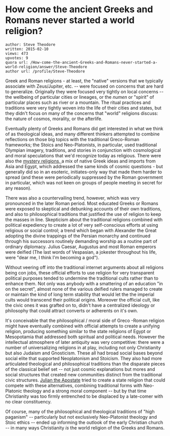 # How come the ancient Greeks and Romans never started a world religion?

	author: Steve Theodore
	written: 2015-02-10
	views: 473
	upvotes: 9
	quora url: /How-come-the-ancient-Greeks-and-Romans-never-started-a-world-religion/answer/Steve-Theodore
	author url: /profile/Steve-Theodore


Greek and Roman religions - at least, the "native" versions that we typically associate with Zeus/Jupiter, etc. -- were focused on concerns that are hard to generalize. Originally they were focused very tightly on local concerns -- the wellbeing of particular cities or lineages, or the _numen_  or "spirit" of particular places such as river or a mountain. The ritual practices and traditions were very tightly woven into the life of their cities and states, but they didn't focus on many of the concerns that "world" religions discuss: the nature of cosmos, morality, or the afterlife. 

Eventually plenty of Greeks and Romans did get interested in what we think of as theological ideas, and many different thinkers attempted to combine reflections on those big topics with the traditional Greco-Roman frameworks; the Stoics and Neo-Platonists, in particular, used traditional Olympian imagery, traditions, and stories in conjunction with cosmological and moral speculations that we'd recognize today as religious. There were also the [mystery religions, ](http://www.metmuseum.org/toah/hd/myst/hd_myst.htm) a mix of native Greek ideas and imports from Asia and Egypt, which addressed the same kinds of cosmic questions - but generally did so in an esoteric, initiates-only way that made them harder to spread (and these were periodically suppressed by the Roman government in particular, which was not keen on groups of people meeting in secret for any reason). 

There was also a countervailing trend, however, which was very pronounced in the later Roman period. Most educated Greeks or Romans were exposed to skeptical and debunking accounts of their own traditions, and also to philosophical traditions that justified the use of religion to keep the masses in line. Skepticism about the traditional religions combined with political expediency to create a lot of very self-conscious efforts at using religious or social control; a trend which began with Alexander the Great adopting the divine trappings of the Persian monarchy and continued through his successors routinely demanding worship as a routine part of ordinary diplomacy. Julius Caesar, Augustus and most Roman emperors were deified (The last words of Vespasian, a jokester throughout his life, were "dear me, I think I'm becoming a god").

Without veering off into the traditional internet arguments about all religions being con jobs, these official efforts to use religion for very transparent political purposes tended to undermine the traditional cults rather than to enhance them. Not only was anybody with a smattering of an education "in on the secret", almost none of the various deified rulers managed to create or maintain the kind of long term stability that would let the the imperial cults would transcend their political origins. Moreover the official cult, like the civic ones it was grafted on to, didn't have a centralized ideology or philosophy that could attract converts or adherents on it's own. 

 It's conceivable that the philosophical / moral side of Greco -Roman religion might have eventually combined with official attempts to create a unifying religion, producing something similar to the state religions of Egypt or Mesopotamia that addressed both spiritual and political needs. However the intellectual atmosphere of later antiquity was very competitive: there were a number of universalizing religions in at play, including not only Christianity but also Judaism and Gnosticism. These all had broad social bases beyond social elite that supported Neoplatonism and Stoicism. They also had more articulated theological and philosophical traditions than the disparate pieces of the classical belief set -- not just cosmic explanations but mores and social structures that created new communities distinct from the traditional civic structures. [Julian the Apostate](http://en.wikipedia.org/wiki/Julian_%28emperor%29) tried to create a state religion that could compete with these alternatives, combining traditional forms with Neo-Platonic theology and a strong moral component -- but by that time Christianity was too firmly entrenched to be displaced by a late-comer with no clear constituency.

Of course, many of the philosophical and theological traditions of "high paganism" -- particularly but not exclusively Neo-Platonist theology and Stoic ethics -- ended up informing the outlook of the early Christian church -- in many ways Christianity _is_ the world religion of the Greeks and Romans.

